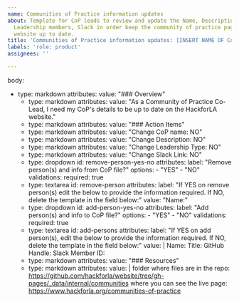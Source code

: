 ```yaml
---
name: Communities of Practice information updates
about: Template for CoP leads to review and update the Name, Description. Leadership   Type,
  Leadership members, Slack in order keep the community of practice page on   the
  website up to date.
title: 'Communities of Practice information updates: [INSERT NAME OF Community of   Practice]'
labels: 'role: product'
assignees: ''

---
```


body:
- type: markdown
    attributes:
      value: "### Overview"
  - type: markdown
    attributes:
      value: "As a Community of Practice Co-Lead, I need my CoP's details to be up to date on the HackforLA website."
  - type: markdown
    attributes:
      value: "### Action Items"
  - type: markdown
    attributes:
      value: "Change CoP name: NO"
  - type: markdown
    attributes:
      value: "Change Description: NO"
  - type: markdown
    attributes:
      value: "Change Leadership Type: NO"
  - type: markdown
    attributes:
      value: "Change Slack Link: NO"
  - type: dropdown
    id: remove-person-yes-no
    attributes:
      label: "Remove person(s) and info from CoP file?"
      options:
        - "YES"
        - "NO"
    validations:
      required: true
  - type: textarea
    id: remove-person
    attributes:
      label: "If YES on remove person(s) edit the below to provide the information required. If NO, delete the template in the field below:"
      value: "Name:"
  - type: dropdown
    id: add-person-yes-no
    attributes:
      label: "Add person(s) and info to CoP file?"
      options:
        - "YES"
        - "NO"
    validations:
      required: true
  - type: textarea
    id: add-persons
    attributes:
      label: "If YES on add person(s), edit the below to provide the information required. If NO, delete the template in the field below:"
      value: |
        Name:
        Title:
        GitHub Handle:
        Slack Member ID:
  - type: markdown
    attributes:
      value: "### Resources"
  - type: markdown
    attributes:
      value: |
        folder where files are in the repo: https://github.com/hackforla/website/tree/gh-pages/_data/internal/communities
        where you can see the live page: https://www.hackforla.org/communities-of-practice
